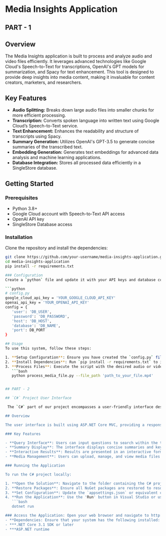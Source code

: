 

# Media Insights Application
## PART - 1
## Overview
The Media Insights application is built to process and analyze audio and video files efficiently. It leverages advanced technologies like Google Cloud's Speech-to-Text for transcriptions, OpenAI's GPT models for summarization, and Spacy for text enhancement. This tool is designed to provide deep insights into media content, making it invaluable for content creators, marketers, and researchers.

## Key Features
- **Audio Splitting:** Breaks down large audio files into smaller chunks for more efficient processing.
- **Transcription:** Converts spoken language into written text using Google Cloud’s Speech-to-Text service.
- **Text Enhancement:** Enhances the readability and structure of transcripts using Spacy.
- **Summary Generation:** Utilizes OpenAI's GPT-3.5 to generate concise summaries of the transcribed text.
- **Embedding Generation:** Generates text embeddings for advanced data analysis and machine learning applications.
- **Database Integration:** Stores all processed data efficiently in a SingleStore database.

## Getting Started

### Prerequisites
- Python 3.8+
- Google Cloud account with Speech-to-Text API access
- OpenAI API key
- SingleStore Database access

### Installation
Clone the repository and install the dependencies:

```bash
git clone https://github.com/your-username/media-insights-application.git
cd media-insights-application
pip install -r requirements.txt

### Configuration
Create a `python` file and update it with your API keys and database configuration:

```python
# config.py
google_cloud_api_key = 'YOUR_GOOGLE_CLOUD_API_KEY'
openai_api_key = 'YOUR_OPENAI_API_KEY'
config = {
   'user': 'DB_USER',
   'password': 'DB_PASSWORD',
   'host': 'DB_HOST',
   'database': 'DB_NAME',
   'port': DB_PORT
}

## Usage
To use this system, follow these steps:

1. **Setup Configuration**: Ensure you have created the `config.py` file with all necessary credentials and configurations as described in the Configuration section.
2. **Install Dependencies**: Run `pip install -r requirements.txt` to install all required Python packages.
3. **Process Files**: Execute the script with the desired audio or video file path:
   ```bash
   python process_media_file.py --file_path 'path_to_your_file.mp4'


## PART - 2

## `C#` Project User Interface

 The `C#` part of our project encompasses a user-friendly interface designed to interact with the media insights application. Here's what you need to know about using the C# application:

## Overview

The user interface is built using ASP.NET Core MVC, providing a responsive web application that allows users to search and view summarized insights from audio and video files processed by the backend.

### Key Features

- **Query Interface**: Users can input questions to search within the transcriptions for specific insights or information.
- **Summary Display**: The interface displays concise summaries and key points extracted from media files, enhancing the usability and accessibility of the processed data.
- **Interactive Results**: Results are presented in an interactive format, allowing users to delve deeper into specific areas of the media transcription.
- **Media Management**: Users can upload, manage, and view media files directly through the web interface.

### Running the Application

To run the C# project locally:

1. **Open the Solution**: Navigate to the folder containing the C# project and open the solution file in Visual Studio.
2. **Restore Packages**: Ensure all NuGet packages are restored to resolve dependencies.
3. **Set Configuration**: Update the `appsettings.json` or equivalent configuration file with necessary API keys and database connections as detailed in the Configuration section.
4. **Run the Application**: Use the 'Run' button in Visual Studio or use the command line within the project directory:
   ```bash
   dotnet run

### Access the Application: Open your web browser and navigate to http://localhost:{port}, where {port} is the port number specified in your project settings.
- **Dependencies: Ensure that your system has the following installed:
- ***.NET Core 3.1 SDK or later
- ***ASP.NET runtime
 
